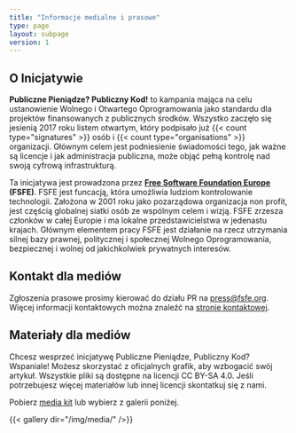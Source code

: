 ```yaml
---
title: "Informacje medialne i prasowe"
type: page
layout: subpage
version: 1
---
```


## O Inicjatywie

**Publiczne Pieniądze? Publiczny Kod!** to kampania mająca na celu ustanowienie Wolnego i Otwartego Oprogramowania jako standardu dla projektów finansowanych z publicznych środków.
Wszystko zaczęło się jesienią 2017 roku listem otwartym, który podpisało już {{< count type="signatures" >}} osób i {{< count type="organisations" >}} organizacji.
Głównym celem jest podniesienie świadomości tego, jak ważne są licencje i jak administracja publiczna, może objąć pełną kontrolę nad swoją cyfrową infrastrukturą.

Ta inicjatywa jest prowadzona przez **[Free Software Foundation Europe](https://fsfe.org) (FSFE)**. FSFE jest funcacją, która umożliwia ludziom kontrolowanie technologii. Założona w 2001 roku jako pozarządowa organizacja non profit, jest częścią globalnej siatki osób ze wspólnym celem i wizją. FSFE zrzesza członków w całej Europie i ma lokalne przedstawicielstwa w jedenastu krajach. Głównym elementem pracy FSFE jest działanie na rzecz utrzymania silnej bazy prawnej, politycznej i społecznej Wolnego Oprogramowania, bezpiecznej i wolnej od jakichkolwiek prywatnych interesów.

## Kontakt dla mediów

Zgłoszenia prasowe prosimy kierować do działu PR na [press@fsfe.org](mailto:press@fsfe.org).
Więcej informacji kontaktowych można znaleźć na [stronie kontaktowej](https://fsfe.org/contact/).

## Materiały dla mediów

Chcesz wesprzeć inicjatywę Publiczne Pieniądze, Publiczny Kod? Wspaniale! Możesz skorzystać z oficjalnych grafik, aby wzbogacić swój artykuł.
Wszystkie pliki są dostępne na licencji CC BY-SA 4.0.
Jeśli potrzebujesz więcej materiałów lub innej licencji skontatkuj się z nami.

Pobierz [media kit](https://download.fsfe.org/campaigns/pmpc/pmpc_media_kit.zip) lub wybierz z galerii poniżej.

{{< gallery dir="/img/media/" />}}